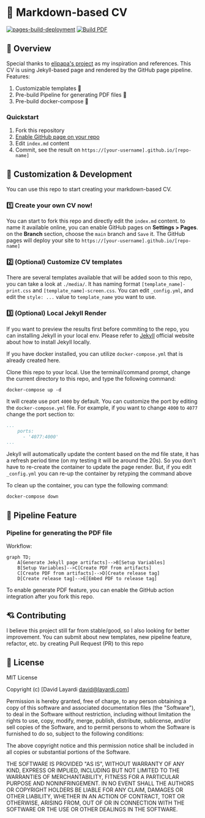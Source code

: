 # 📄 Markdown-based CV

[![pages-build-deployment](https://github.com/doctor500/cv/actions/workflows/pages/pages-build-deployment/badge.svg)](https://github.com/doctor500/cv/actions/workflows/pages/pages-build-deployment)
[![Build PDF](https://github.com/doctor500/cv/actions/workflows/publish-pdf.yml/badge.svg)](https://github.com/doctor500/cv/actions/workflows/publish-pdf.yml)

## 👋 Overview
Special thanks to [elipapa's project](https://github.com/elipapa/markdown-cv) as my inspiration and references. This CV is using Jekyll-based page and rendered by the GitHub page pipeline. Features:
1. Customizable templates 🎨
2. Pre-build Pipeline for generating PDF files 📄
3. Pre-build docker-compose 🐳

### Quickstart
1. Fork this repository
2. [Enable GitHub page on your repo](https://docs.github.com/en/pages/getting-started-with-github-pages/creating-a-github-pages-site#creating-your-site)
3. Edit `index.md` content
4. Commit, see the result on `https://[your-username].github.io/[repo-name]`

## 🎨 Customization & Development

You can use this repo to start creating your markdown-based CV.
### 1️⃣ Create your own CV now!
You can start to fork this repo and directly edit the `index.md` content. to name it available online, you can enable GitHub pages on **Settings > Pages**. on the **Branch** section, choose the `main` branch and `Save` it. The GitHub pages will deploy your site to `https://[your-username].github.io/[repo-name]`

### 2️⃣ (Optional) Customize CV templates
There are several templates available that will be added soon to this repo, you can take a look at `./media/`.
It has naming format `[template_name]-print.css` and `[template_name]-screen.css`. You can edit `_config.yml`, and edit the `style: ...` value to `template_name` you want to use.

### 3️⃣ (Optional) Local Jekyll Render
If you want to preview the results first before commiting to the repo, you can installing Jekyll in your local env. Please refer to [Jekyll](https://jekyllrb.com/) official website about how to install Jekyll locally. 

If you have docker installed, you can utilize `docker-compose.yml` that is already created here.

Clone this repo to your local. Use the terminal/command prompt, change the current directory to this repo, and type the following command:
```Shell
docker-compose up -d
```

It will create use port `4000` by default. You can customize the port by editing the `docker-compose.yml` file. For example, if you want to change `4000` to `4077` change the port section to:
```YAML
...
    ports:
      - '4077:4000'
...
```
Jekyll will automatically update the content based on the md file state, it has a refresh period time (on my testing it will be around the 20s). So you don't have to re-create the container to update the page render. But, if you edit `_config.yml` you can re-up the container by retyping the command above

To clean up the container, you can type the following command:
```Shell
docker-compose down
```

## 🤖 Pipeline Feature
### Pipeline for generating the PDF file
Workflow:
```mermaid
graph TD;
    A[Generate Jekyll page artifacts]-->B[Setup Variables]
    B[Setup Variables]-->C[Create PDF from artifacts]
    C[Create PDF from artifacts]-->D[Create release tag]
    D[Create release tag]-->E[Embed PDF to release tag]
```
To enable generate PDF feature, you can enable the GitHub action integration after you fork this repo. 

## 💘 Contributing
I believe this project still far from stable/good, so I also looking for better improvement. You can submit about new templates, new pipeline feature, refactor, etc. by creating Pull Request (PR) to this repo

## 🪪 License
MIT License

Copyright (c) [David Layardi david@layardi.com]

Permission is hereby granted, free of charge, to any person obtaining a copy of this software and associated documentation files (the "Software"), to deal in the Software without restriction, including without limitation the rights to use, copy, modify, merge, publish, distribute, sublicense, and/or sell copies of the Software, and to permit persons to whom the Software is furnished to do so, subject to the following conditions:

The above copyright notice and this permission notice shall be included in all copies or substantial portions of the Software.

THE SOFTWARE IS PROVIDED "AS IS", WITHOUT WARRANTY OF ANY KIND, EXPRESS OR IMPLIED, INCLUDING BUT NOT LIMITED TO THE WARRANTIES OF MERCHANTABILITY, FITNESS FOR A PARTICULAR PURPOSE AND NONINFRINGEMENT. IN NO EVENT SHALL THE AUTHORS OR COPYRIGHT HOLDERS BE LIABLE FOR ANY CLAIM, DAMAGES OR OTHER LIABILITY, WHETHER IN AN ACTION OF CONTRACT, TORT OR OTHERWISE, ARISING FROM, OUT OF OR IN CONNECTION WITH THE SOFTWARE OR THE USE OR OTHER DEALINGS IN THE SOFTWARE.
